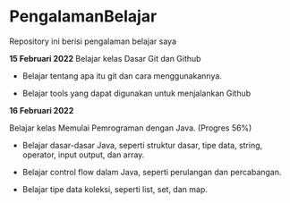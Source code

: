 # PengalamanBelajar
Repository ini berisi pengalaman belajar saya

**15 Februari 2022**
Belajar kelas Dasar Git dan Github

* Belajar tentang apa itu git dan cara menggunakannya.

* Belajar tools yang dapat digunakan untuk menjalankan Github

**16 Februari 2022**

Belajar kelas Memulai Pemrograman dengan Java. (Progres 56%)

  * Belajar dasar-dasar Java, seperti struktur dasar, tipe data, string, operator, input output, dan array.

  * Belajar control flow dalam Java, seperti perulangan dan percabangan.

  * Belajar tipe data koleksi, seperti list, set, dan map.
